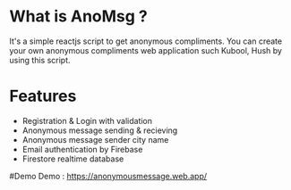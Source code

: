 # What is AnoMsg ?
It's a simple reactjs script to get anonymous compliments. You can create your own anonymous  compliments web application such Kubool, Hush by using this script.

# Features
 - Registration & Login with validation
 - Anonymous message sending & recieving
 - Anonymous message sender city name
 - Email authentication by Firebase
 - Firestore realtime database

#Demo
Demo : https://anonymousmessage.web.app/


